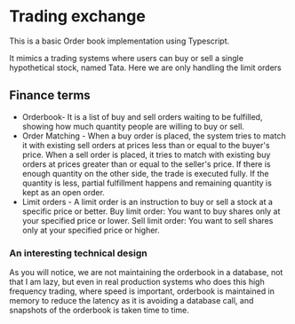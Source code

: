 # Trading exchange
This is a basic Order book implementation using Typescript.

It mimics a trading systems where users can buy or sell a single hypothetical stock, named Tata. Here we are only handling the limit orders

## Finance terms

- Orderbook- It is a list of buy and sell orders waiting to be fulfilled, showing how much quantity people are willing to buy or sell.
- Order Matching - When a buy order is placed, the system tries to match it with existing sell orders at prices less than or equal to the buyer's price.
When a sell order is placed, it tries to match with existing buy orders at prices greater than or equal to the seller's price.
If there is enough quantity on the other side, the trade is executed fully.
If the quantity is less, partial fulfillment happens and remaining quantity is kept as an open order.
- Limit orders - A limit order is an instruction to buy or sell a stock at a specific price or better.
Buy limit order: You want to buy shares only at your specified price or lower.
Sell limit order: You want to sell shares only at your specified price or higher.

### An interesting technical design
As you will notice, we are not maintaining the orderbook in a database, not that I am lazy, but even in real production systems who does this high frequency trading, where speed is important, orderbook is maintained in memory to reduce the latency as it is avoiding a database call, and snapshots of the orderbook is taken time to time. 






